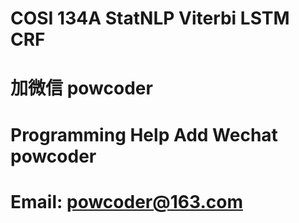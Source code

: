 # COSI 134A StatNLP Viterbi LSTM CRF 
# 加微信 powcoder

# Programming Help Add Wechat powcoder

# Email: powcoder@163.com

